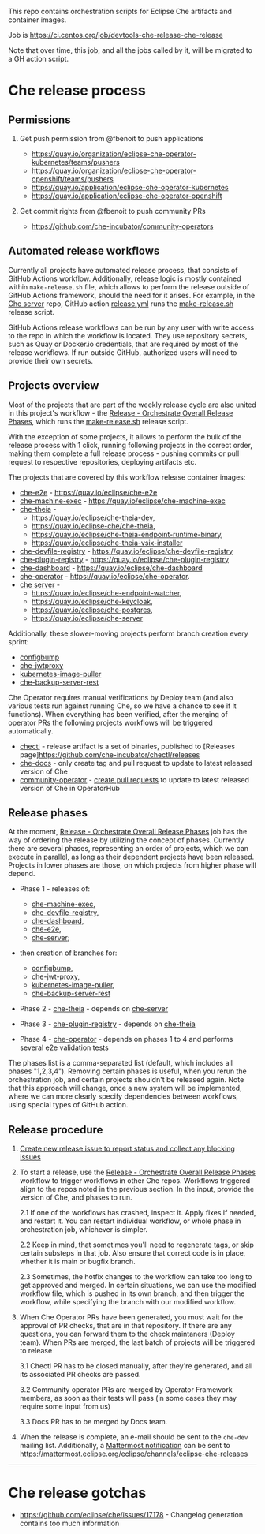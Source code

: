 This repo contains orchestration scripts for Eclipse Che artifacts and container images.

Job is https://ci.centos.org/job/devtools-che-release-che-release

Note that over time, this job, and all the jobs called by it, will be migrated to a GH action script.

# Che release process

## Permissions
 
1. Get push permission from @fbenoit to push applications
    * https://quay.io/organization/eclipse-che-operator-kubernetes/teams/pushers
    * https://quay.io/organization/eclipse-che-operator-openshift/teams/pushers 
    * https://quay.io/application/eclipse-che-operator-kubernetes
    * https://quay.io/application/eclipse-che-operator-openshift

2. Get commit rights from @fbenoit to push community PRs
    * https://github.com/che-incubator/community-operators


## Automated release workflows

Currently all projects have automated release process, that consists of GitHub Actions workflow.
Additionally, release logic is mostly contained within `make-release.sh` file, which allows to perform the release outside of GitHub Actions framework, should the need for it arises.
For example, in the [Che server](https://github.com/eclipse-che/che-server) repo, GitHub action [release.yml](https://github.com/eclipse-che/che-server/actions/workflows/release.yml) runs the [make-release.sh](https://github.com/eclipse-che/che-server/blob/main/make-release.sh) release script.

GitHub Actions release workflows can be run by any user with write access to the repo in which the workflow is located. They use repository secrets, such as Quay or Docker.io credentials, that are required by most of the release workflows. If run outside GitHub, authorized users will need to provide their own secrets.

## Projects overview
Most of the projects that are part of the weekly release cycle are also united in this project's workflow - the [Release - Orchestrate Overall Release Phases](https://github.com/eclipse-che/che-release/actions?query=workflow%3A%22Release+-+Orchestrate+Overall+Release+Phases%22), which runs the [make-release.sh](https://github.com/eclipse-che/che-release/blob/main/make-release.sh) release script.

With the exception of some projects, it allows to perform the bulk of the release process with 1 click, running following projects in the correct order, making them complete a full release process - pushing commits or pull request to respective repositories, deploying artifacts etc. 

The projects that are covered by this workflow release container images:

- [che-e2e](https://github.com/eclipse/che) - https://quay.io/eclipse/che-e2e
- [che-machine-exec](https://github.com/eclipse-che/che-machine-exec) - https://quay.io/eclipse/che-machine-exec
- [che-theia](https://github.com/eclipse-che/che-theia) - 
  - https://quay.io/eclipse/che-theia-dev, 
  - https://quay.io/eclipse-che/che-theia, 
  - https://quay.io/eclipse/che-theia-endpoint-runtime-binary,
  - https://quay.io/eclipse/che-theia-vsix-installer
- [che-devfile-registry](https://github.com/eclipse-che/che-devfile-registry) - https://quay.io/eclipse/che-devfile-registry
- [che-plugin-registry](https://github.com/eclipse-che/che-plugin-registry) - https://quay.io/eclipse/che-plugin-registry
- [che-dashboard](https://github.com/eclipse-che/che-dashboard) - https://quay.io/eclipse/che-dashboard
- [che-operator](https://github.com/eclipse-che/che-operator) - https://quay.io/eclipse/che-operator. 
- [che server](https://github.com/eclipse-che/che-server) - 
  - https://quay.io/eclipse/che-endpoint-watcher,
  - https://quay.io/eclipse/che-keycloak,
  - https://quay.io/eclipse/che-postgres,
  - https://quay.io/eclipse/che-server

Additionally, these slower-moving projects perform branch creation every sprint:
- [configbump](https://github.com/che-incubator/configbump)
- [che-jwtproxy](https://github.com/eclipse/che-jwtproxy)
- [kubernetes-image-puller](https://github.com/che-incubator/kubernetes-image-puller)
- [che-backup-server-rest](https://github.com/che-dockerfiles/che-backup-server-rest)

Che Operator requires manual verifications by Deploy team (and also various tests run against running Che, so we have a chance to see if it functions). When everything has been verified, after the merging of operator PRs the following projects workflows will be triggered automatically.
- [chectl](https://github.com/che-incubator/chectl) - release artifact is a set of binaries, published to [Releases page]https://github.com/che-incubator/chectl/releases 
- [che-docs](https://github.com/eclipse/che-docs) - only create tag and pull request to update to latest released version of Che
- [community-operator](https://github.com/operator-framework/community-operators/) - [create pull requests](https://github.com/operator-framework/community-operators/pulls?q=%22Update+eclipse-che+operator%22+is%3Aopen) to update to latest released version of Che in OperatorHub

## Release phases

At the moment, [Release - Orchestrate Overall Release Phases]((https://github.com/eclipse-che/che-release/actions?query=workflow%3A%22Release+-+Orchestrate+Overall+Release+Phases%22)) job has the way of ordering the release by utilizing the concept of phases.
Currently there are several phases, representing an order of projects, which we can execute in parallel, as long as their dependent projects have been released. Projects in lower phases are those, on which projects from higher phase will depend.

* Phase 1 - releases of:
  * [che-machine-exec](https://github.com/eclipse-che/che-machine-exec), 
  * [che-devfile-registry](https://github.com/eclipse-che/che-devfile-registry), 
  * [che-dashboard](https://github.com/eclipse-che/che-dashboard), 
  * [che-e2e](https://github.com/eclipse/che), 
  * [che-server](https://github.com/eclipse-che/che-server);
* then creation of branches for:
  * [configbump](https://github.com/che-incubator/configbump),
  * [che-jwt-proxy](https://github.com/eclipse/che-jwtproxy), 
  * [kubernetes-image-puller](https://github.com/che-incubator/kubernetes-image-puller),
  * [che-backup-server-rest](https://github.com/che-dockerfiles/che-backup-server-rest)

* Phase 2 - [che-theia](https://github.com/eclipse-che/che-theia) - depends on [che-server](https://github.com/eclipse-che/che-server)

* Phase 3 - [che-plugin-registry](https://github.com/eclipse-che/che-plugin-registry) - depends on [che-theia](https://github.com/eclipse-che/che-theia)

* Phase 4 - [che-operator](https://github.com/eclipse-che/che-operator) - depends on phases 1 to 4 and performs several e2e validation tests

The phases list is a comma-separated list (default, which includes all phases "1,2,3,4"). Removing certain phases is useful, when you rerun the orchestration job, and certain projects shouldn't be released again. 
Note that this approach will change, once a new system will be implemented, where we can more clearly specify dependencies between workflows, using special types of GitHub action.


## Release procedure
1. [Create new release issue to report status and collect any blocking issues](https://github.com/eclipse/che/issues/new?assignees=&labels=kind%2Frelease&template=release.md&title=Release+Che+7.FIXME)

2. To start a release, use the [Release - Orchestrate Overall Release Phases](https://github.com/eclipse-che/che-release/actions/workflows/release-orchestrate-overall.yml) workflow to trigger workflows in other Che repos. Workflows triggered align to the repos noted in the previous section. In the input, provide the version of Che, and phases to run. 

    2.1 If one of the workflows has crashed, inspect it. Apply fixes if needed, and restart it. You can restart individual workflow, or whole phase in orchestration job, whichever is simpler.

    2.2 Keep in mind, that sometimes you'll need to [regenerate tags](https://github.com/eclipse/che/issues/18879), or skip certain substeps in that job. Also ensure that correct code is in place, whether it is main or bugfix branch.

    2.3 Sometimes, the hotfix changes to the workflow can take too long to get approved and merged. In certain situations, we can use the modified workflow file, which is pushed in its own branch, and then trigger the workflow, while specifying the branch with our modified workflow. 

3. When Che Operator PRs have been generated, you must wait for the approval of PR checks, that are in that repository. If there are any questions, you can forward them to the check maintaners (Deploy team). When PRs are merged, the last batch of projects will be triggered to release

    3.1 Chectl PR has to be closed manually, after they're generated, and all its associated PR checks are passed.

    3.2 Community operator PRs are merged by Operator Framework members, as soon as their tests will pass (in some cases they may require some input from us)

    3.3 Docs PR has to be merged by Docs team.

4. When the release is complete, an e-mail should be sent to the `che-dev` mailing list. Additionally, a [Mattermost notification](https://github.com/eclipse-che/che-release/actions/workflows/release-send-mattermost-announcement.yml) can be sent to https://mattermost.eclipse.org/eclipse/channels/eclipse-che-releases

--------------


# Che release gotchas

* https://github.com/eclipse/che/issues/17178 - Changelog generation contains too much information
